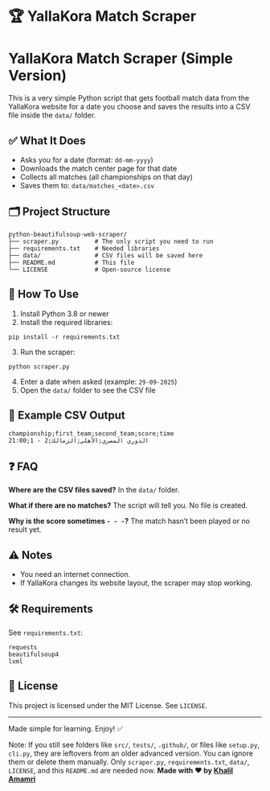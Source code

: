 # 🏆 YallaKora Match Scraper

# YallaKora Match Scraper (Simple Version)

This is a very simple Python script that gets football match data from the YallaKora website for a date you choose and saves the results into a CSV file inside the `data/` folder.

## ✅ What It Does

- Asks you for a date (format: `dd-mm-yyyy`)
- Downloads the match center page for that date
- Collects all matches (all championships on that day)
- Saves them to: `data/matches_<date>.csv`

## 🗂 Project Structure

```
python-beautifulsoup-web-scraper/
├── scraper.py          # The only script you need to run
├── requirements.txt    # Needed libraries
├── data/               # CSV files will be saved here
├── README.md           # This file
└── LICENSE             # Open-source license
```

## 🚀 How To Use

1. Install Python 3.8 or newer
2. Install the required libraries:

```
pip install -r requirements.txt
```

3. Run the scraper:

```
python scraper.py
```

4. Enter a date when asked (example: `29-09-2025`)
5. Open the `data/` folder to see the CSV file

## 📄 Example CSV Output

```
championship;first_team;second_team;score;time
الدوري المصري;الأهلي;الزمالك;2 - 1;21:00
```

## ❓ FAQ

**Where are the CSV files saved?** In the `data/` folder.

**What if there are no matches?** The script will tell you. No file is created.

**Why is the score sometimes `- - -`?** The match hasn’t been played or no result yet.

## ⚠ Notes

- You need an internet connection.
- If YallaKora changes its website layout, the scraper may stop working.

## 🛠 Requirements

See `requirements.txt`:

```
requests
beautifulsoup4
lxml
```

## 🧾 License

This project is licensed under the MIT License. See `LICENSE`.

---

Made simple for learning. Enjoy! ✅

Note: If you still see folders like `src/`, `tests/`, `.github/`, or files like `setup.py`, `cli.py`, they are leftovers from an older advanced version. You can ignore them or delete them manually. Only `scraper.py`, `requirements.txt`, `data/`, `LICENSE`, and this `README.md` are needed now.
**Made with ❤️ by [Khalil Amamri](https://github.com/KhalilAmamri)**
